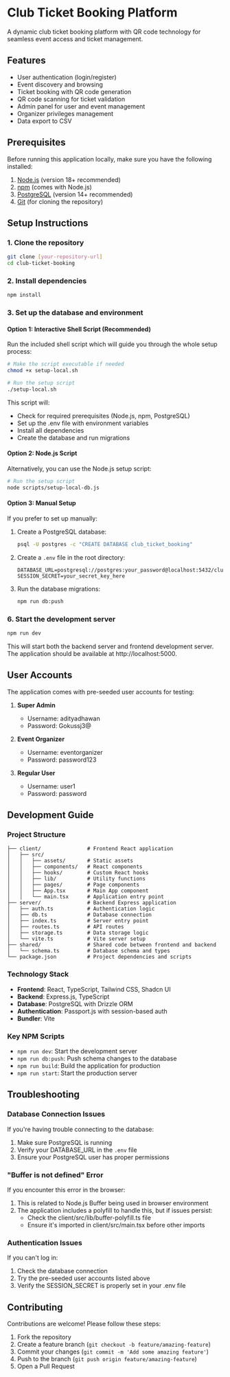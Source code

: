 # Club Ticket Booking Platform

A dynamic club ticket booking platform with QR code technology for seamless event access and ticket management.

## Features

- User authentication (login/register)
- Event discovery and browsing
- Ticket booking with QR code generation
- QR code scanning for ticket validation
- Admin panel for user and event management
- Organizer privileges management
- Data export to CSV

## Prerequisites

Before running this application locally, make sure you have the following installed:

1. [Node.js](https://nodejs.org/) (version 18+ recommended)
2. [npm](https://www.npmjs.com/) (comes with Node.js)
3. [PostgreSQL](https://www.postgresql.org/download/) (version 14+ recommended)
4. [Git](https://git-scm.com/downloads) (for cloning the repository)

## Setup Instructions

### 1. Clone the repository

```bash
git clone [your-repository-url]
cd club-ticket-booking
```

### 2. Install dependencies

```bash
npm install
```

### 3. Set up the database and environment

#### Option 1: Interactive Shell Script (Recommended)

Run the included shell script which will guide you through the whole setup process:

```bash
# Make the script executable if needed
chmod +x setup-local.sh

# Run the setup script
./setup-local.sh
```

This script will:
- Check for required prerequisites (Node.js, npm, PostgreSQL)
- Set up the .env file with environment variables
- Install all dependencies
- Create the database and run migrations

#### Option 2: Node.js Script

Alternatively, you can use the Node.js setup script:

```bash
# Run the setup script
node scripts/setup-local-db.js
```

#### Option 3: Manual Setup

If you prefer to set up manually:

1. Create a PostgreSQL database:
   ```bash
   psql -U postgres -c "CREATE DATABASE club_ticket_booking"
   ```

2. Create a `.env` file in the root directory:
   ```
   DATABASE_URL=postgresql://postgres:your_password@localhost:5432/club_ticket_booking
   SESSION_SECRET=your_secret_key_here
   ```

3. Run the database migrations:
   ```bash
   npm run db:push
   ```

### 6. Start the development server

```bash
npm run dev
```

This will start both the backend server and frontend development server. The application should be available at http://localhost:5000.

## User Accounts

The application comes with pre-seeded user accounts for testing:

1. **Super Admin**
   - Username: adityadhawan
   - Password: Gokussj3@

2. **Event Organizer**
   - Username: eventorganizer
   - Password: password123

3. **Regular User**
   - Username: user1
   - Password: password

## Development Guide

### Project Structure

```
├── client/               # Frontend React application
│   ├── src/
│   │   ├── assets/       # Static assets
│   │   ├── components/   # React components
│   │   ├── hooks/        # Custom React hooks
│   │   ├── lib/          # Utility functions
│   │   ├── pages/        # Page components
│   │   ├── App.tsx       # Main App component
│   │   └── main.tsx      # Application entry point
├── server/               # Backend Express application
│   ├── auth.ts           # Authentication logic
│   ├── db.ts             # Database connection
│   ├── index.ts          # Server entry point
│   ├── routes.ts         # API routes
│   ├── storage.ts        # Data storage logic
│   └── vite.ts           # Vite server setup
├── shared/               # Shared code between frontend and backend
│   └── schema.ts         # Database schema and types
└── package.json          # Project dependencies and scripts
```

### Technology Stack

- **Frontend**: React, TypeScript, Tailwind CSS, Shadcn UI
- **Backend**: Express.js, TypeScript
- **Database**: PostgreSQL with Drizzle ORM
- **Authentication**: Passport.js with session-based auth
- **Bundler**: Vite

### Key NPM Scripts

- `npm run dev`: Start the development server
- `npm run db:push`: Push schema changes to the database
- `npm run build`: Build the application for production
- `npm run start`: Start the production server

## Troubleshooting

### Database Connection Issues

If you're having trouble connecting to the database:

1. Make sure PostgreSQL is running
2. Verify your DATABASE_URL in the `.env` file
3. Ensure your PostgreSQL user has proper permissions

### "Buffer is not defined" Error

If you encounter this error in the browser:

1. This is related to Node.js Buffer being used in browser environment
2. The application includes a polyfill to handle this, but if issues persist:
   - Check the client/src/lib/buffer-polyfill.ts file
   - Ensure it's imported in client/src/main.tsx before other imports

### Authentication Issues

If you can't log in:

1. Check the database connection
2. Try the pre-seeded user accounts listed above
3. Verify the SESSION_SECRET is properly set in your .env file

## Contributing

Contributions are welcome! Please follow these steps:

1. Fork the repository
2. Create a feature branch (`git checkout -b feature/amazing-feature`)
3. Commit your changes (`git commit -m 'Add some amazing feature'`)
4. Push to the branch (`git push origin feature/amazing-feature`)
5. Open a Pull Request